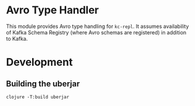 # Avro Type Handler

This module provides Avro type handling for `kc-repl`.  It assumes availability of Kafka Schema Registry
(where Avro schemas are registered) in addition to Kafka.

# Development

## Building the uberjar
```shell
clojure -T:build uberjar
```

